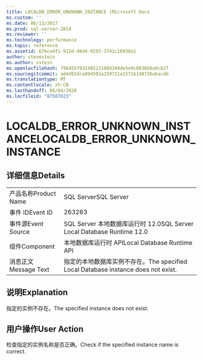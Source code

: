 ```yaml
---
title: LOCALDB_ERROR_UNKNOWN_INSTANCE |Microsoft Docs
ms.custom: ''
ms.date: 06/13/2017
ms.prod: sql-server-2014
ms.reviewer: ''
ms.technology: performance
ms.topic: reference
ms.assetid: 67bca4f1-915d-46d4-9293-3742c16930a1
author: stevestein
ms.author: sstein
ms.openlocfilehash: 796455f93248522108d349de5e9c0036b8a0cb2f
ms.sourcegitcommit: ad4d92dce894592a259721a1571b1d8736abacdb
ms.translationtype: MT
ms.contentlocale: zh-CN
ms.lasthandoff: 08/04/2020
ms.locfileid: "87587823"
---
```

# <a name="localdb_error_unknown_instance"></a><span data-ttu-id="58124-102">LOCALDB_ERROR_UNKNOWN_INSTANCE</span><span class="sxs-lookup"><span data-stu-id="58124-102">LOCALDB_ERROR_UNKNOWN_INSTANCE</span></span>
    
## <a name="details"></a><span data-ttu-id="58124-103">详细信息</span><span class="sxs-lookup"><span data-stu-id="58124-103">Details</span></span>  
  
|||  
|-|-|  
|<span data-ttu-id="58124-104">产品名称</span><span class="sxs-lookup"><span data-stu-id="58124-104">Product Name</span></span>|<span data-ttu-id="58124-105">SQL Server</span><span class="sxs-lookup"><span data-stu-id="58124-105">SQL Server</span></span>|  
|<span data-ttu-id="58124-106">事件 ID</span><span class="sxs-lookup"><span data-stu-id="58124-106">Event ID</span></span>|<span data-ttu-id="58124-107">263</span><span class="sxs-lookup"><span data-stu-id="58124-107">263</span></span>|  
|<span data-ttu-id="58124-108">事件源</span><span class="sxs-lookup"><span data-stu-id="58124-108">Event Source</span></span>|<span data-ttu-id="58124-109">SQL Server 本地数据库运行时 12.0</span><span class="sxs-lookup"><span data-stu-id="58124-109">SQL Server Local Database Runtime 12.0</span></span>|  
|<span data-ttu-id="58124-110">组件</span><span class="sxs-lookup"><span data-stu-id="58124-110">Component</span></span>|<span data-ttu-id="58124-111">本地数据库运行时 API</span><span class="sxs-lookup"><span data-stu-id="58124-111">Local Database Runtime API</span></span>|  
|<span data-ttu-id="58124-112">消息正文</span><span class="sxs-lookup"><span data-stu-id="58124-112">Message Text</span></span>|<span data-ttu-id="58124-113">指定的本地数据库实例不存在。</span><span class="sxs-lookup"><span data-stu-id="58124-113">The specified Local Database instance does not exist.</span></span>|  
  
## <a name="explanation"></a><span data-ttu-id="58124-114">说明</span><span class="sxs-lookup"><span data-stu-id="58124-114">Explanation</span></span>  
 <span data-ttu-id="58124-115">指定的实例不存在。</span><span class="sxs-lookup"><span data-stu-id="58124-115">The specified instance does not exist.</span></span>  
  
## <a name="user-action"></a><span data-ttu-id="58124-116">用户操作</span><span class="sxs-lookup"><span data-stu-id="58124-116">User Action</span></span>  
 <span data-ttu-id="58124-117">检查指定的实例名称是否正确。</span><span class="sxs-lookup"><span data-stu-id="58124-117">Check if the specified instance name is correct.</span></span>  
  
  
